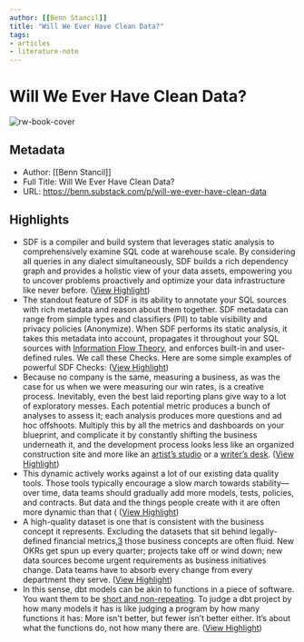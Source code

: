 ```yaml
---
author: [[Benn Stancil]]
title: "Will We Ever Have Clean Data?"
tags: 
- articles
- literature-note
---
```

# Will We Ever Have Clean Data?

![rw-book-cover](https://substackcdn.com/image/fetch/f_auto,q_auto:good,fl_progressive:steep/https%3A%2F%2Fsubstack-post-media.s3.amazonaws.com%2Fpublic%2Fimages%2Ff8777e48-a0bb-4794-a621-916ea05f8cf7_1920x2179.jpeg)

## Metadata
- Author: [[Benn Stancil]]
- Full Title: Will We Ever Have Clean Data?
- URL: https://benn.substack.com/p/will-we-ever-have-clean-data

## Highlights
- SDF is a compiler and build system that leverages static analysis to comprehensively examine SQL code at warehouse scale. By considering all queries in any dialect simultaneously, SDF builds a rich dependency graph and provides a holistic view of your data assets, empowering you to uncover problems proactively and optimize your data infrastructure like never before. ([View Highlight](https://read.readwise.io/read/01h6jtwrqaje1p8eb1gjqpa7z9))
- The standout feature of SDF is its ability to annotate your SQL sources with rich metadata and reason about them together. SDF metadata can range from simple types and classifiers (PII) to table visibility and privacy policies (Anonymize). When SDF performs its static analysis, it takes this metadata into account, propagates it throughout your SQL sources with [Information Flow Theory](https://www.microsoft.com/en-us/research/publication/bootstrapping-privacy-compliance-in-big-data-systems/), and enforces built-in and user-defined rules. We call these Checks. Here are some simple examples of powerful SDF Checks: ([View Highlight](https://read.readwise.io/read/01h6jtxjbkqfcj0amwgqnredsr))
- Because no company is the same, measuring a business, as was the case for us when we were measuring our win rates, is a creative process. Inevitably, even the best laid reporting plans give way to a lot of exploratory messes. Each potential metric produces a bunch of analyses to assess it; each analysis produces more questions and ad hoc offshoots. Multiply this by all the metrics and dashboards on your blueprint, and complicate it by constantly shifting the business underneath it, and the development process looks less like an organized construction site and more like an [artist’s studio](https://www.artistrunwebsite.com/inspiration/1474/Studio+Sunday%3A+Alexander+Calder) or a [writer’s desk](https://www.reddit.com/r/pics/comments/8h4u14/this_is_the_new_york_review_of_books_office/). ([View Highlight](https://read.readwise.io/read/01h6jv1r2jrmq46n85fpm1dn9h))
- This dynamic actively works against a lot of our existing data quality tools. Those tools typically encourage a slow march towards stability—over time, data teams should gradually add more models, tests, policies, and contracts. But data and the things people create with it are often more dynamic than that ( ([View Highlight](https://read.readwise.io/read/01h6jv2ex5ys7vswgj0hxx3e3h))
- A high-quality dataset is one that is consistent with the business concept it represents. Excluding the datasets that sit behind legally-defined financial metrics,[3](https://benn.substack.com/p/will-we-ever-have-clean-data#footnote-3) those business concepts are often fluid. New OKRs get spun up every quarter; projects take off or wind down; new data sources become urgent requirements as business initiatives change. Data teams have to absorb every change from every department they serve. ([View Highlight](https://read.readwise.io/read/01h6jv318rct3zhg5y0f2stds1))
- In this sense, dbt models can be akin to functions in a piece of software. You want them to be [short and non-repeating](https://see.stanford.edu/course/cs107). To judge a dbt project by how many models it has is like judging a program by how many functions it has: More isn't better, but fewer isn’t better either. It’s about what the functions do, not how many there are. ([View Highlight](https://read.readwise.io/read/01h6jv6d4czxna2rm2ffsccbq2))
